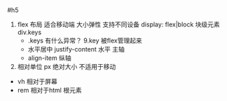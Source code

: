 #h5
1. flex 布局 适合移动端 大小弹性 支持不同设备
   display: flex|block
   块级元素 div.keys
   - .keys 有什么异常？
    9.key 被flex管理起来
   - 水平居中 justify-content 水平 主轴
   - align-item 纵轴
2. 相对单位
 px 绝对大小 不适用于移动
 - vh 相对于屏幕
 - rem 相对于html 根元素